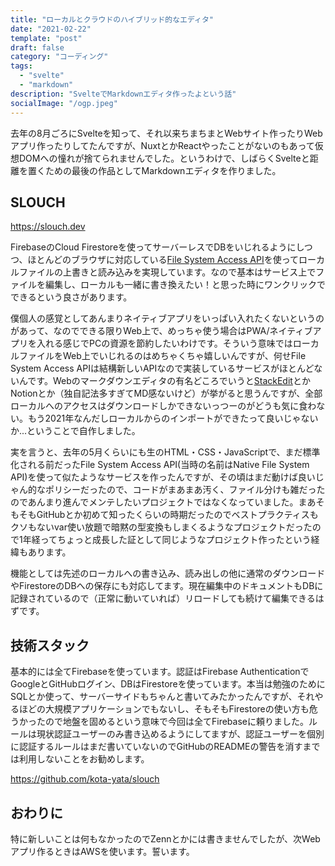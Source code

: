 ```yaml
---
title: "ローカルとクラウドのハイブリッド的なエディタ"
date: "2021-02-22"
template: "post"
draft: false
category: "コーディング"
tags:
  - "svelte"
  - "markdown"
description: "SvelteでMarkdownエディタ作ったよという話"
socialImage: "/ogp.jpeg"
---
```


去年の8月ごろにSvelteを知って、それ以来ちまちまとWebサイト作ったりWebアプリ作ったりしてたんですが、NuxtとかReactやったことがないのもあって仮想DOMへの憧れが捨てられませんでした。というわけで、しばらくSvelteと距離を置くための最後の作品としてMarkdownエディタを作りました。

## SLOUCH
https://slouch.dev

FirebaseのCloud Firestoreを使ってサーバーレスでDBをいじれるようにしつつ、ほとんどのブラウザに対応している[File System Access API](https://developer.mozilla.org/en-US/docs/Web/API/File_System_Access_API)を使ってローカルファイルの上書きと読み込みを実現しています。なので基本はサービス上でファイルを編集し、ローカルも一緒に書き換えたい！と思った時にワンクリックでできるという良さがあります。

僕個人の感覚としてあんまりネイティブアプリをいっぱい入れたくないというのがあって、なのでできる限りWeb上で、めっちゃ使う場合はPWA/ネイティブアプリを入れる感じでPCの資源を節約したいわけです。そういう意味ではローカルファイルをWeb上でいじれるのはめちゃくちゃ嬉しいんですが、何せFile System Access APIは結構新しいAPIなので実装しているサービスがほとんどないんです。Webのマークダウンエディタの有名どころでいうと[StackEdit](https://stackedit.io/)とかNotionとか（独自記法多すぎてMD感ないけど）が挙がると思うんですが、全部ローカルへのアクセスはダウンロードしかできないっつーのがどうも気に食わない。もう2021年なんだしローカルからのインポートができたって良いじゃないか...ということで自作しました。

実を言うと、去年の5月くらいにも生のHTML・CSS・JavaScriptで、まだ標準化される前だったFile System Access API(当時の名前はNative File System API)を使って似たようなサービスを作ったんですが、その頃はまだ動けば良いじゃん的なポリシーだったので、コードがまあまあ汚く、ファイル分けも雑だったのであんまり進んでメンテしたいプロジェクトではなくなっていました。まあそもそもGitHubとか初めて知ったくらいの時期だったのでベストプラクティスもクソもないvar使い放題で暗黙の型変換もしまくるようなプロジェクトだったので1年経ってちょっと成長した証として同じようなプロジェクト作ったという経緯もあります。

機能としては先述のローカルへの書き込み、読み出しの他に通常のダウンロードやFirestoreのDBへの保存にも対応してます。現在編集中のドキュメントもDBに記録されているので（正常に動いていれば）リロードしても続けて編集できるはずです。

## 技術スタック
基本的には全てFirebaseを使っています。認証はFirebase AuthenticationでGoogleとGitHubログイン、DBはFirestoreを使っています。本当は勉強のためにSQLとか使って、サーバーサイドもちゃんと書いてみたかったんですが、それやるほどの大規模アプリケーションでもないし、そもそもFirestoreの使い方も危うかったので地盤を固めるという意味で今回は全てFirebaseに頼りました。ルールは現状認証ユーザーのみ書き込めるようにしてますが、認証ユーザーを個別に認証するルールはまだ書いていないのでGitHubのREADMEの警告を消すまでは利用しないことをお勧めします。

https://github.com/kota-yata/slouch

## おわりに
特に新しいことは何もなかったのでZennとかには書きませんでしたが、次Webアプリ作るときはAWSを使います。誓います。
